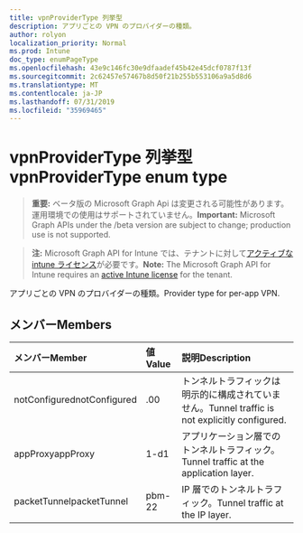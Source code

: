 ```yaml
---
title: vpnProviderType 列挙型
description: アプリごとの VPN のプロバイダーの種類。
author: rolyon
localization_priority: Normal
ms.prod: Intune
doc_type: enumPageType
ms.openlocfilehash: 43e9c146fc30e9dfaadef45b42e45dcf0787f13f
ms.sourcegitcommit: 2c62457e57467b8d50f21b255b553106a9a5d8d6
ms.translationtype: MT
ms.contentlocale: ja-JP
ms.lasthandoff: 07/31/2019
ms.locfileid: "35969465"
---
```

# <a name="vpnprovidertype-enum-type"></a><span data-ttu-id="39c49-103">vpnProviderType 列挙型</span><span class="sxs-lookup"><span data-stu-id="39c49-103">vpnProviderType enum type</span></span>

> <span data-ttu-id="39c49-104">**重要:** ベータ版の Microsoft Graph Api は変更される可能性があります。運用環境での使用はサポートされていません。</span><span class="sxs-lookup"><span data-stu-id="39c49-104">**Important:** Microsoft Graph APIs under the /beta version are subject to change; production use is not supported.</span></span>

> <span data-ttu-id="39c49-105">**注:** Microsoft Graph API for Intune では、テナントに対して[アクティブな intune ライセンス](https://go.microsoft.com/fwlink/?linkid=839381)が必要です。</span><span class="sxs-lookup"><span data-stu-id="39c49-105">**Note:** The Microsoft Graph API for Intune requires an [active Intune license](https://go.microsoft.com/fwlink/?linkid=839381) for the tenant.</span></span>

<span data-ttu-id="39c49-106">アプリごとの VPN のプロバイダーの種類。</span><span class="sxs-lookup"><span data-stu-id="39c49-106">Provider type for per-app VPN.</span></span>

## <a name="members"></a><span data-ttu-id="39c49-107">メンバー</span><span class="sxs-lookup"><span data-stu-id="39c49-107">Members</span></span>
|<span data-ttu-id="39c49-108">メンバー</span><span class="sxs-lookup"><span data-stu-id="39c49-108">Member</span></span>|<span data-ttu-id="39c49-109">値</span><span class="sxs-lookup"><span data-stu-id="39c49-109">Value</span></span>|<span data-ttu-id="39c49-110">説明</span><span class="sxs-lookup"><span data-stu-id="39c49-110">Description</span></span>|
|:---|:---|:---|
|<span data-ttu-id="39c49-111">notConfigured</span><span class="sxs-lookup"><span data-stu-id="39c49-111">notConfigured</span></span>|<span data-ttu-id="39c49-112">.0</span><span class="sxs-lookup"><span data-stu-id="39c49-112">0</span></span>|<span data-ttu-id="39c49-113">トンネルトラフィックは明示的に構成されていません。</span><span class="sxs-lookup"><span data-stu-id="39c49-113">Tunnel traffic is not explicitly configured.</span></span>|
|<span data-ttu-id="39c49-114">appProxy</span><span class="sxs-lookup"><span data-stu-id="39c49-114">appProxy</span></span>|<span data-ttu-id="39c49-115">1-d</span><span class="sxs-lookup"><span data-stu-id="39c49-115">1</span></span>|<span data-ttu-id="39c49-116">アプリケーション層でのトンネルトラフィック。</span><span class="sxs-lookup"><span data-stu-id="39c49-116">Tunnel traffic at the application layer.</span></span>|
|<span data-ttu-id="39c49-117">packetTunnel</span><span class="sxs-lookup"><span data-stu-id="39c49-117">packetTunnel</span></span>|<span data-ttu-id="39c49-118">pbm-2</span><span class="sxs-lookup"><span data-stu-id="39c49-118">2</span></span>|<span data-ttu-id="39c49-119">IP 層でのトンネルトラフィック。</span><span class="sxs-lookup"><span data-stu-id="39c49-119">Tunnel traffic at the IP layer.</span></span>|





